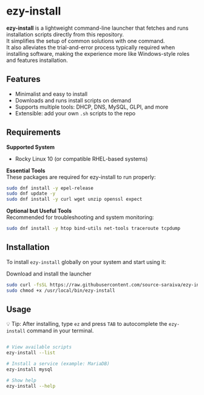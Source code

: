 # ezy-install

**ezy-install** is a lightweight command-line launcher that fetches and runs installation scripts directly from this repository.  
It simplifies the setup of common solutions with one command.  
It also alleviates the trial-and-error process typically required when installing software, making the experience more like Windows-style roles and features installation.

## Features

- Minimalist and easy to install  
- Downloads and runs install scripts on demand  
- Supports multiple tools: DHCP, DNS, MySQL, GLPI, and more  
- Extensible: add your own `.sh` scripts to the repo  

## Requirements

**Supported System**<br>
- Rocky Linux 10 (or compatible RHEL-based systems)
  
**Essential Tools**<br>
These packages are required for ezy-install to run properly:
```bash
sudo dnf install -y epel-release
sudo dnf update -y
sudo dnf install -y curl wget unzip openssl expect
```
**Optional but Useful Tools**<br>
Recommended for troubleshooting and system monitoring:
```bash
sudo dnf install -y htop bind-utils net-tools traceroute tcpdump
```

## Installation

To install `ezy-install` globally on your system and start using it:

Download and install the launcher

```bash
sudo curl -fsSL https://raw.githubusercontent.com/source-saraiva/ezy-install/main/ezy-install.sh -o /usr/local/bin/ezy-install
sudo chmod +x /usr/local/bin/ezy-install
```
## Usage

💡 Tip: After installing, type `ez` and press `TAB` to autocomplete the `ezy-install` command in your terminal.

```bash

# View available scripts
ezy-install --list

# Install a service (example: MariaDB)
ezy-install mysql

# Show help
ezy-install --help
